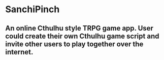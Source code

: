 # SanchiPinch

## An online Cthulhu style TRPG game app. User could create their own Cthulhu game script and invite other users to play together over the internet. 
